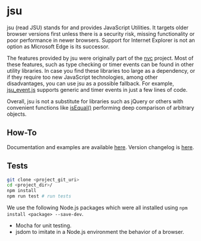# jsu

jsu (read JSU) stands for and provides JavaScript Utilities. It targets older
browser versions first unless there is a security risk, missing functionality
or poor performance in newer browsers. Support for Internet Explorer is not an
option as Microsoft Edge is its successor.

The features provided by jsu were originally part of the [nvc](https://github.com/arlogy/nvc)
project. Most of these features, such as type checking or timer events can be
found in other utility libraries. In case you find these libraries too large as
a dependency, or if they require too new JavaScript technologies, among other
disadvantages, you can use jsu as a possible fallback. For example,
[jsu_event.js](https://github.com/arlogy/jsu/blob/main/src/jsu_event.js)
supports generic and timer events in just a few lines of code.

Overall, jsu is not a substitute for libraries such as jQuery or others with
convenient functions like [isEqual()](https://underscorejs.org/#isEqual)
performing deep comparison of arbitrary objects.

## How-To

Documentation and examples are available [here](https://github.com/arlogy/jsu/tree/main/doc).
Version changelog is [here](https://github.com/arlogy/jsu/blob/main/CHANGELOG.md).

## Tests

```bash
git clone <project_git_uri>
cd <project_dir>/
npm install
npm run test # run tests
```

We use the following Node.js packages which were all installed using `npm install <package> --save-dev`.
- Mocha for unit testing.
- jsdom to imitate in a Node.js environment the behavior of a browser.
